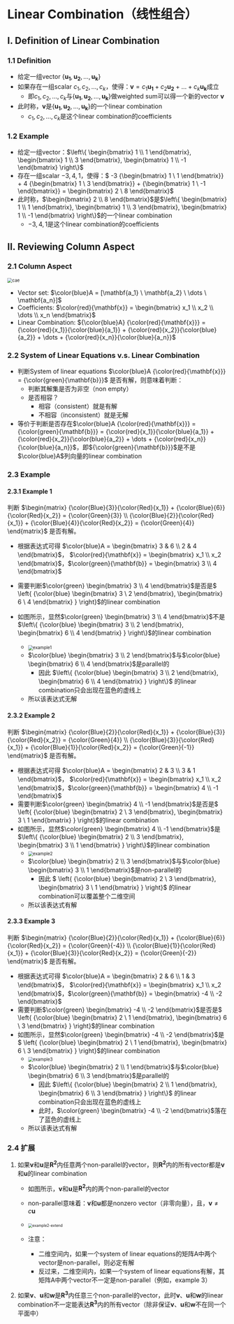 # Linear Combination（线性组合）

## I. Definition of Linear Combination

### 1.1 Definition

* 给定一组vector $\left\{ {\mathbf{u_1}}, {\mathbf{u_2}}, \dots, {\mathbf{u_k}} \right\}$
* 如果存在一组scalar $c_1, c_2, \dots, c_k$，使得：$\mathbf{v} = c_1 \mathbf{u_1} + c_2 \mathbf{u_2} + \dots + c_k \mathbf{u_k}$成立
  * 即$c_1, c_2, \dots, c_k$与$\left\{ \mathbf{u_1}, \mathbf{u_2}, \dots, \mathbf{u_k} \right\}$做weighted sum可以得一个新的vector $\mathbf{v}$
* 此时称，$\mathbf{v}$是$\left\{ \mathbf{u_1}, \mathbf{u_2}, \dots, \mathbf{u_k} \right\}$的一个linear combination
  * $c_1, c_2, \dots, c_k$是这个linear combination的coefficients



### 1.2 Example

* 给定一组vector：$\left\{ \begin{bmatrix} 1 \\ 1 \end{bmatrix}, \begin{bmatrix} 1 \\ 3 \end{bmatrix}, \begin{bmatrix} 1 \\ -1 \end{bmatrix} \right\}$
* 存在一组scalar $-3, 4, 1$，使得：$ -3 {\begin{bmatrix} 1 \\ 1 \end{bmatrix}} + 4 {\begin{bmatrix} 1 \\ 3 \end{bmatrix}} + {\begin{bmatrix} 1 \\ -1 \end{bmatrix}} = \begin{bmatrix} 2 \\ 8 \end{bmatrix}$
* 此时称，$\begin{bmatrix} 2 \\ 8 \end{bmatrix}$是$\left\{ \begin{bmatrix} 1 \\ 1 \end{bmatrix}, \begin{bmatrix} 1 \\ 3 \end{bmatrix}, \begin{bmatrix} 1 \\ -1 \end{bmatrix} \right\}$的一个linear combination
  * $-3, 4, 1$是这个linear combination的coefficients



## II. Reviewing Column Aspect

### 2.1 Column Aspect

<img src="CAE.jpg" alt="cae" style="zoom:70%;" />

* Vector set: $\color{blue}A = [\mathbf{a_1} \ \mathbf{a_2} \ \dots \ \mathbf{a_n}]$
* Coefficients: $\color{red}{\mathbf{x}} = \begin{bmatrix} x_1 \\ x_2 \\ \dots \\ x_n \end{bmatrix}$
* Linear Combination: ${\color{blue}A} {\color{red}{\mathbf{x}}} = {\color{red}{x_1}}{\color{blue}{a_1}} + {\color{red}{x_2}}{\color{blue}{a_2}} + \dots + {\color{red}{x_n}}{\color{blue}{a_n}}$  



###  2.2 System of Linear Equations v.s. Linear Combination

* 判断System of  linear equations $\color{blue}A {\color{red}{\mathbf{x}}} = {\color{green}{\mathbf{b}}}$ 是否有解，则意味着判断：
  * 判断其解集是否为非空（non empty）
  * 是否相容？
    * 相容（consistent）就是有解
    * 不相容（inconsistent）就是无解
* 等价于判断是否存在$\color{blue}A {\color{red}{\mathbf{x}}} = {\color{green}{\mathbf{b}}}  = {\color{red}{x_1}}{\color{blue}{a_1}} + {\color{red}{x_2}}{\color{blue}{a_2}} + \dots + {\color{red}{x_n}}{\color{blue}{a_n}}$，即${\color{green}{\mathbf{b}}}$是不是$\color{blue}A$列向量的linear combination 



### 2.3 Example

#### 2.3.1 Example 1

判断 $\begin{matrix} {\color{Blue}{3}}{\color{Red}{x_1}} + {\color{Blue}{6}}{\color{Red}{x_2}} = {\color{Green}{3}} \\ {\color{Blue}{2}}{\color{Red}{x_1}} + {\color{Blue}{4}}{\color{Red}{x_2}} = {\color{Green}{4}} \end{matrix}$ 是否有解。

* 根据表达式可得 $\color{blue}A = \begin{bmatrix} 3 & 6 \\ 2 & 4 \end{bmatrix}$， $\color{red}{\mathbf{x}} = \begin{bmatrix} x_1 \\ x_2 \end{bmatrix}$，$\color{green}{\mathbf{b}} = \begin{bmatrix} 3 \\ 4 \end{bmatrix}$

* 需要判断$\color{green} \begin{bmatrix} 3 \\ 4 \end{bmatrix}$是否是$ \left\{ {\color{blue} \begin{bmatrix} 3 \\ 2 \end{bmatrix}, \begin{bmatrix} 6 \\ 4 \end{bmatrix} } \right\}$的linear combination

* 如图所示，显然$\color{green} \begin{bmatrix} 3 \\ 4 \end{bmatrix}$不是 $\left\{ {\color{blue} \begin{bmatrix} 3 \\ 2 \end{bmatrix}, \begin{bmatrix} 6 \\ 4 \end{bmatrix} } \right\}$的linear combination

  * <img src="e1pl.jpg" alt="example1" style="zoom:70%;" />
  * $\color{blue} \begin{bmatrix} 3 \\ 2 \end{bmatrix}$与$\color{blue} \begin{bmatrix} 6 \\ 4 \end{bmatrix}$是parallel的
    * 因此 $\left\{ {\color{blue} \begin{bmatrix} 3 \\ 2 \end{bmatrix}, \begin{bmatrix} 6 \\ 4 \end{bmatrix} } \right\}$ 的linear combination只会出现在蓝色的虚线上
  * 所以该表达式无解

  

#### 2.3.2 Example 2

判断 $\begin{matrix} {\color{Blue}{2}}{\color{Red}{x_1}} + {\color{Blue}{3}}{\color{Red}{x_2}} = {\color{Green}{4}} \\ {\color{Blue}{3}}{\color{Red}{x_1}} + {\color{Blue}{1}}{\color{Red}{x_2}} = {\color{Green}{-1}} \end{matrix}$ 是否有解。

* 根据表达式可得 $\color{blue}A = \begin{bmatrix} 2 & 3 \\ 3 & 1 \end{bmatrix}$， $\color{red}{\mathbf{x}} = \begin{bmatrix} x_1 \\ x_2 \end{bmatrix}$，$\color{green}{\mathbf{b}} = \begin{bmatrix} 4 \\ -1 \end{bmatrix}$
* 需要判断$\color{green} \begin{bmatrix} 4 \\ -1 \end{bmatrix}$是否是$ \left\{ {\color{blue} \begin{bmatrix} 2 \\ 3 \end{bmatrix}, \begin{bmatrix} 3 \\ 1 \end{bmatrix} } \right\}$的linear combination
* 如图所示，显然$\color{green} \begin{bmatrix} 4 \\ -1 \end{bmatrix}$是 $\left\{ {\color{blue} \begin{bmatrix} 2 \\ 3 \end{bmatrix}, \begin{bmatrix} 3 \\ 1 \end{bmatrix} } \right\}$的linear combination
  * <img src="e2np.jpg" alt="example2" style="zoom:70%;" />
  * $\color{blue} \begin{bmatrix} 2 \\ 3 \end{bmatrix}$与$\color{blue} \begin{bmatrix} 3 \\ 1 \end{bmatrix}$是non-parallel的
    * 因此 $ \left\{ {\color{blue} \begin{bmatrix} 2 \\ 3 \end{bmatrix}, \begin{bmatrix} 3 \\ 1 \end{bmatrix} } \right\}$ 的linear combination可以覆盖整个二维空间 
  * 所以该表达式有解



#### 2.3.3 Example 3

判断 $\begin{matrix} {\color{Blue}{2}}{\color{Red}{x_1}} + {\color{Blue}{6}}{\color{Red}{x_2}} = {\color{Green}{-4}} \\ {\color{Blue}{1}}{\color{Red}{x_1}} + {\color{Blue}{3}}{\color{Red}{x_2}} = {\color{Green}{-2}} \end{matrix}$ 是否有解。

* 根据表达式可得 $\color{blue}A = \begin{bmatrix} 2 & 6 \\ 1 & 3 \end{bmatrix}$， $\color{red}{\mathbf{x}} = \begin{bmatrix} x_1 \\ x_2 \end{bmatrix}$，$\color{green}{\mathbf{b}} = \begin{bmatrix} -4 \\ -2 \end{bmatrix}$
* 需要判断$\color{green} \begin{bmatrix} -4 \\ -2 \end{bmatrix}$是否是$ \left\{ {\color{blue} \begin{bmatrix} 2 \\ 1 \end{bmatrix}, \begin{bmatrix} 6 \\ 3 \end{bmatrix} } \right\}$的linear combination
* 如图所示，显然$\color{green} \begin{bmatrix} -4 \\ -2 \end{bmatrix}$是$ \left\{ {\color{blue} \begin{bmatrix} 2 \\ 1 \end{bmatrix}, \begin{bmatrix} 6 \\ 3 \end{bmatrix} } \right\}$的linear combination
  * <img src="e3pl.jpg" alt="example3" style="zoom:70%;" />
  * $\color{blue} \begin{bmatrix} 2 \\ 1 \end{bmatrix}$与$\color{blue} \begin{bmatrix} 6 \\ 3 \end{bmatrix}$是parallel的
    * 因此 $\left\{ {\color{blue} \begin{bmatrix} 2 \\ 1 \end{bmatrix}, \begin{bmatrix} 6 \\ 3 \end{bmatrix} } \right\}$ 的linear combination只会出现在蓝色的虚线上
    * 此时，$\color{green} \begin{bmatrix} -4 \\ -2 \end{bmatrix}$落在了蓝色的虚线上
  * 所以该表达式有解



### 2.4 扩展

1. 如果$\mathbf{v}$和$\mathbf{u}$是$\mathbf{R^2}$内任意两个non-parallel的vector，则$\mathbf{R^2}$内的所有vector都是$\mathbf{v}$和$\mathbf{u}$的linear combination

   * 如图所示，$\mathbf{v}$和$\mathbf{u}$是$\mathbf{R^2}$内的两个non-parallel的vector
   * non-parallel意味着：$\mathbf{v}$和$\mathbf{u}$都是nonzero vector（非零向量），且，$\mathbf{v} \neq c \mathbf{u}$
   * <img src="e2e.jpg" alt="example2-extend" style="zoom:60%;" />

   * 注意：
     * 二维空间内，如果一个system of linear equations的矩阵A中两个vector是non-parallel，则必定有解
     * 反过来，二维空间内，如果一个system of linear equations有解，其矩阵A中两个vector不一定是non-parallel（例如，example 3）

2. 如果$\mathbf{v}$、$\mathbf{u}$和$\mathbf{w}$是$\mathbf{R^3}$内任意三个non-parallel的vector，此时$\mathbf{v}$、$\mathbf{u}$和$\mathbf{w}$的linear combination不一定能表达$\mathbf{R^3}$内的所有vector（除非保证$\mathbf{v}$、$\mathbf{u}$和$\mathbf{w}$不在同一个平面中）

